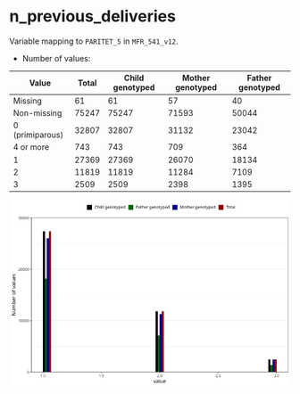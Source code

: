 # n_previous_deliveries
Variable mapping to `PARITET_5` in `MFR_541_v12`.
- Number of values:

| Value | Total | Child genotyped | Mother genotyped | Father genotyped |
| ----- | ----- | --------------- | ---------------- | ---------------- |
| Missing | 61 | 61 | 57 | 40 |
| Non-missing | 75247 | 75247 | 71593 | 50044 |
| 0 (primiparous) | 32807 | 32807 | 31132 |23042 |
| 4 or more | 743 | 743 | 709 |364 |
| 1 | 27369 | 27369 | 26070 | 18134 |
| 2 | 11819 | 11819 | 11284 | 7109 |
| 3 | 2509 | 2509 | 2398 | 1395 |



![](n_previous_deliveries_n.png)




